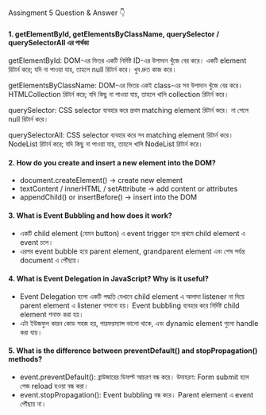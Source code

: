 Assingment 5 Question & Answer 👇

<h4>1. getElementById, getElementsByClassName, querySelector / querySelectorAll এর পার্থক্য</h4>

getElementById: DOM-এর ভিতর একটি নির্দিষ্ট ID-এর উপাদান খুঁজে বের করে। একটি element রিটার্ন করে; যদি না পাওয়া যায়, তাহলে null রিটার্ন করে। খুব দ্রুত কাজ করে।

getElementsByClassName: DOM-এর ভিতর একই class-এর সব উপাদান খুঁজে বের করে। HTMLCollection রিটার্ন করে; যদি কিছু না পাওয়া যায়, তাহলে খালি collection রিটার্ন করে।

querySelector: CSS selector ব্যবহার করে প্রথম matching element রিটার্ন করে। না পেলে null রিটার্ন করে।

querySelectorAll: CSS selector ব্যবহার করে সব matching element রিটার্ন করে। NodeList রিটার্ন করে; যদি কিছু না পাওয়া যায়, তাহলে খালি NodeList রিটার্ন করে।

<h4>2. How do you create and insert a new element into the DOM?</h4>

<ul>
<li>document.createElement() → create new element</li>

<li>textContent / innerHTML / setAttribute → add content or attributes</li>

<li>appendChild() or insertBefore() → insert into the DOM</li>
</ul>


<h4>3. What is Event Bubbling and how does it work?</h4>
<ul>
  <li> একটি child element (যেমন button) এ event trigger হলে প্রথমে child element এ event চলে।</li>

<li> এরপর event bubble হয়ে parent element, grandparent element এবং শেষ পর্যন্ত document এ পৌঁছায়।</li>
</ul>

<h4>4. What is Event Delegation in JavaScript? Why is it useful?</h4>
<ul>
  <li> Event Delegation হলো একটি পদ্ধতি যেখানে child element এ আলাদা listener না দিয়ে parent element এ listener বসানো হয়। Event bubbling ব্যবহার করে নির্দিষ্ট child element শনাক্ত করা হয়।</li>

<li>এটা ইউজফুল কারন কোড সহজ হয়, পারফরম্যান্স ভালো থাকে, এবং dynamic element গুলো handle করা যায়।</li>
</ul>

<h4>5. What is the difference between preventDefault() and stopPropagation() methods?
</h4>
<ul>
  <li> event.preventDefault(): ব্রাউজারের ডিফল্ট আচরণ বন্ধ করে। উদাহরণ: Form submit হলে পেজ reload হওয়া বন্ধ করা।</li>

<li>event.stopPropagation(): Event bubbling বন্ধ করে। Parent element এ event পৌঁছায় না।</li>
</ul>





